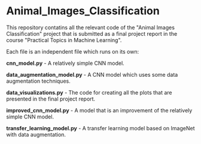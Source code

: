 # Animal_Images_Classification

This repository contatins all the relevant code of the "Animal Images Classification" project that is submitted as a final project report in the course "Practical Topics in Machine Learning".

Each file is an independent file which runs on its own:

**cnn_model.py** - A relatively simple CNN model.

**data_augmentation_model.py** - A CNN model which uses some data augmentation techniques.

**data_visualizations.py** - The code for creating all the plots that are presented in the final project report.

**improved_cnn_model.py** - A model that is an improvement of the relatively simple CNN model.

**transfer_learning_model.py** - A transfer learning model based on ImageNet with data augmentation.
